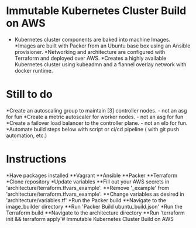 # Immutable Kubernetes Cluster Build on AWS
* Kubernetes cluster components are baked into machine Images.
*Images are built with Packer from an Ubuntu base box using an Ansible provisioner.
*Networking and architecture are configured with Terraform and deployed over AWS.
*Creates a highly available Kubernetes cluster using kubeadmn and a flannel overlay network with docker runtime.

# Still to do
*Create an autoscaling group to maintain [3] controller nodes. - not an asg for fun
*Create a metric autoscaler for worker nodes. - not an asg for fun
*Create a failover load balancer to the controller plane. - not an elb for fun.
*Automate build steps below with script or ci/cd pipeline ( with git push automation, etc.)

# Instructions
*Have packages installed
**Vagrant
**Ansible
**Packer
**Terraform
*Clone repository
*Update variables
**Fill out your AWS secrets in 'architecture/terraform.tfvars_example'.
**Remove '_example' from 'architecture/terraform.tfvars_example'.
**Change variables as desired in 'architecture/variables.tf'
*Run the Packer build
**Navigate to the image_builder directory
**Run 'Packer Build ubuntu_build.json'
*Run the Terraform build
**Navigate to the architecture directory
**Run 'terraform init && terraform apply'# Immutable Kubernetes Cluster Build on AWS

